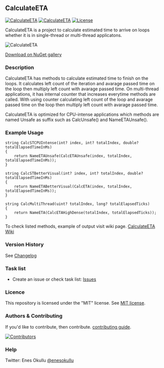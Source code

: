 ## CalculateETA
[![CalculateETA](https://img.shields.io/nuget/v/CalculateETA.svg)](https://www.nuget.org/packages/CalculateETA/) [![CalculateETA](https://img.shields.io/nuget/dt/CalculateETA.svg)](https://www.nuget.org/packages/CalculateETA/) [![License](https://img.shields.io/github/license/meokullu/CalculateETA.svg)](https://github.com/meokullu/CalculateETA/blob/master/LICENSE)

CalculateETA is a project to calculate estimated time to arrive on loops whether it is in single-thread or multi-thread applicatons.

![CalculateETA](https://github.com/meokullu/CalculateETA/assets/4971757/006959d8-9736-4e67-a42a-1afd13e267a5)

[Download on NuGet gallery](https://www.nuget.org/packages/CalculateETA/)

### Description
CalculateETA has methods to calculate estimated time to finish on the loops. It calculates left count of the iteration and avarage passed time on the loop then multiply left count with avarage passed time. On multi-thread applications, it has internal counter that increases everytime methods are called. With using counter calculating left count of the loop and avarage passed time on the loop then multiply left count with avarage passed time.

CalculateETA is optimized for CPU-intense applications which methods are named Unsafe as suffix such as CalcUnsafe() and NameETAUnsafe().

### Example Usage

```
string CalcSTCPUIntense(int? index, int? totalIndex, double? totalElapsedTimeInMs)
{
    return NameETAUnsafe(CalcETAUnsafe(index, totalIndex, totalElapsedTimeInMs));
}
```
```
string CalcSTBetterVisual(int? index, int? totalIndex, double? totalElapsedTimeInMs)
{
    return NameETABetterVisual(CalcETA(index, totalIndex, totalElapsedTimeInMs));
}
```
```
string CalcMultiThread(uint? totalIndex, long? totalElapsedTicks)
{
    return NameETA(CalcETAHighDense(totalIndex, totalElapsedTicks));
}
```

To check listed methods, example of output visit wiki page. [CalculateETA Wiki](https://github.com/meokullu/CalculateETA/wiki)

### Version History
See [Changelog](https://github.com/meokullu/CalculateETA/blob/master/CHANGELOG.md)
  
### Task list
* Create an issue or check task list: [Issues](https://github.com/meokullu/CalculateETA/issues)

### Licence
This repository is licensed under the "MIT" license. See [MIT license](https://github.com/meokullu/CalculateETA/blob/master/LICENSE).

### Authors & Contributing
If you'd like to contribute, then contribute. [contributing guide](https://github.com/meokullu/CalculateETA/blob/master/CONTRIBUTING.md).

[![Contributors](https://contrib.rocks/image?repo=meokullu/CalculateETA)](https://github.com/meokullu/CalculateETA/graphs/contributors)

### Help
Twitter: Enes Okullu [@enesokullu](https://twitter.com/EnesOkullu)
